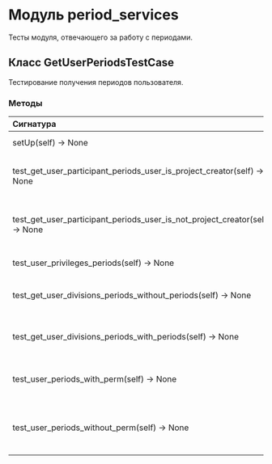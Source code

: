 # Модуль period_services

Тесты модуля, отвечающего за работу с периодами.

## Класс GetUserPeriodsTestCase

Тестирование получения периодов пользователя.

### Методы

| Сигнатура                                                                       | Декораторы | Описание                                                                                               |
| :------------------------------------------------------------------------------ | :--------- | :----------------------------------------------------------------------------------------------------- |
| setUp(self) -&#62; None                                                         | -          | Создание данных для тестирования.                                                                      |
| test_get_user_participant_periods_user_is_project_creator(self) -&#62; None     | -          | Тестирование функции `get_user_participant_periods`, если пользователь является создателем проекта.    |
| test_get_user_participant_periods_user_is_not_project_creator(self) -&#62; None | -          | Тестирование функции `get_user_participant_periods`, если пользователь не является создателем проекта. |
| test_user_privileges_periods(self) -&#62; None                                  | -          | Тестирование функции `get_user_privileges_periods`.                                                    |
| test_get_user_divisions_periods_without_periods(self) -&#62; None               | -          | Тестирование функции `get_user_divisions_periods` для пользователя, у которого нет периодов.           |
| test_get_user_divisions_periods_with_periods(self) -&#62; None                  | -          | Тестирование функции `get_user_divisions_periods` для пользователя, у которого есть периоды.           |
| test_user_periods_with_perm(self) -&#62; None                                   | -          | Тестирование функции `get_user_periods` при наличии у пользователя разрешения `dcis.view_period`.      |
| test_user_periods_without_perm(self) -&#62; None                                | -          | Тестирование функции `get_user_periods` при отсутствии у пользователя разрешения `dcis.view_period`.   |